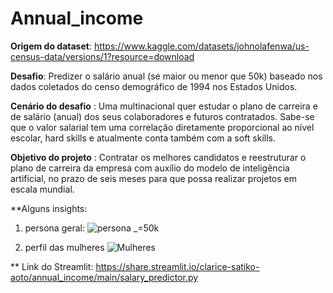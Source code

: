 # Annual_income

**Origem do dataset**: https://www.kaggle.com/datasets/johnolafenwa/us-census-data/versions/1?resource=download

**Desafio**: Predizer o salário anual (se maior ou menor que 50k) baseado nos dados coletados do censo demográfico de 1994 nos Estados Unidos.

**Cenário do desafio** : Uma multinacional quer estudar o plano de carreira e de salário (anual) dos seus colaboradores e futuros contratados. Sabe-se que o valor salarial tem uma correlação diretamente proporcional ao nível escolar, hard skills e atualmente conta também com a soft skills.

**Objetivo do projeto** : Contratar os melhores candidatos e reestruturar o plano de carreira da empresa com auxílio do modelo de inteligência artificial, no prazo de seis meses para que possa realizar projetos em escala mundial.

**Alguns insights:
1. persona geral:
![persona _=50k](https://user-images.githubusercontent.com/83498839/168403708-9cca347a-ab69-443a-ac56-082bdef3e4d7.png)

2. perfil das mulheres
![Mulheres](https://user-images.githubusercontent.com/83498839/168403714-501b8585-5942-45ad-8a6b-48b7d0566ee2.png)

** Link do Streamlit:
https://share.streamlit.io/clarice-satiko-aoto/annual_income/main/salary_predictor.py
